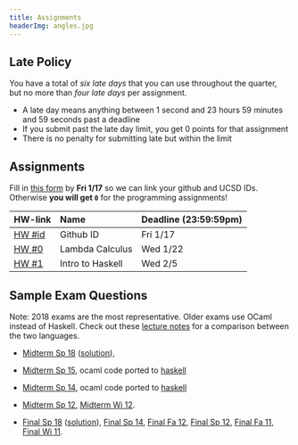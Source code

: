 ```yaml
---
title: Assignments
headerImg: angles.jpg
---
```


## Late Policy

You have a total of _six late days_ that you can use throughout the quarter,
but no more than _four late days_ per assignment.

- A late day means anything between 1 second and 23
  hours 59 minutes and 59 seconds past a deadline
- If you submit past the late day limit, you get 0 points for that assignment
- There is no penalty for submitting late but within the limit

## Assignments

Fill in [this form](https://forms.gle/bVR7pfs5ajexNMr67) by **Fri 1/17**
so we can link your github and UCSD IDs. Otherwise **you will get `0`**
for the programming assignments!

| **HW-link**    | **Name**        | **Deadline (23:59:59pm)** |
| :------------- | :-------------- | :------------------------ |
| [HW #id][hwid] | Github ID       | Fri 1/17                  |
| [HW #0][hw0]   | Lambda Calculus | Wed 1/22                  |
| [HW #1][hw1]   | Intro to Haskell | Wed 2/5                  |


<!--
| [HW #2](https://classroom.github.com/a/QN5MJP8I) | Data types              | Fri 2/16                   |
| [HW #3](https://classroom.github.com/a/MwGq0b-E) | Higher-order Functions  | Fri 3/1                    |
| [HW #4](https://classroom.github.com/a/Nt-8s65U) | Interpreters            | Fri 3/15                   |
| [HW #5](https://classroom.github.com/a/V1FEBmmq) | Classes                 | Fri 3/22                   |
--->

## Sample Exam Questions

Note: 2018 exams are the most representative. Older exams use OCaml instead of Haskell.
Check out these [lecture notes](https://ucsd-cse130.github.io/web/lectures/02-haskell.html)
for a comparison between the two languages.

- [Midterm Sp 18](/static/raw/130-midterm-sp18.pdf) ([solution](/static/raw/130-midterm-sp18-solution.pdf)),

- [Midterm Sp 15](/static/raw/midterm-sp15.pdf), ocaml code ported to [haskell](/static/raw/MidtermSp15.hs)

- [Midterm Sp 14](/static/raw/midterm-sp14.pdf), ocaml code ported to [haskell](/static/raw/MidtermSp14.hs)

- [Midterm Sp 12](/static/raw/midterm-sp12.pdf), [Midterm Wi 12](/static/raw/midterm-wi12.pdf).

- [Final Sp 18](/static/raw/130-final-sp18.pdf) ([solution](/static/raw/130-final-sp18-solution.pdf)),
  [Final Sp 14](/static/raw/final-sp14.pdf),
  [Final Fa 12](/static/raw/final-fa12.pdf),
  [Final Sp 12](/static/raw/final-sp12.pdf),
  [Final Fa 11](/static/raw/final-fa11.pdf),
  [Final Wi 11](/static/raw/final-wi11.pdf).

[hwid]: https://forms.gle/bVR7pfs5ajexNMr67
[hw0]: https://classroom.github.com/a/Swy1OtKG
[hw1]: https://classroom.github.com/a/0ek-gbnL
